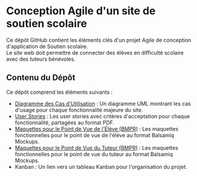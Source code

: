 # Conception Agile d'un site de soutien scolaire

Ce dépôt GitHub contient les éléments clés d'un projet Agile de conception d'application de Soutien scolaire.   
Le site web doit permettre de connecter des élèves en difficulté scolaire avec des tuteurs bénévoles.

## Contenu du Dépôt

Ce dépôt comprend les éléments suivants :

- [Diagramme des Cas d'Utilisation](https://github.com/rlossec/Design_learning_application/blob/main/src/01_Diagramme%20cas%20d'utilisation.pdf) : Un diagramme UML montrant les cas d'usage pour chaque fonctionnalité majeure du site.
- [User Stories](https://github.com/rlossec/Design_learning_application/blob/main/src/02_User%20Stories.pdf) : Les user stories avec critères d'acceptation pour chaque fonctionnalité, partagées au format PDF.
- [Maquettes pour le Point de Vue de l'Élève (BMPR)](https://github.com/rlossec/Design_learning_application/blob/main/src/03_01_Maquettes%20El%C3%A8ve.bmpr) : Les maquettes fonctionnelles pour le point de vue de l'élève au format Balsamiq Mockups.
- [Maquettes pour le Point de Vue du Tuteur (BMPR)](https://github.com/rlossec/Design_learning_application/blob/main/src/03_02_Maquettes%20Tuteur.bmpr) : Les maquettes fonctionnelles pour le point de vue du tuteur au format Balsamiq Mockups.
- Kanban : Un lien vers un tableau Kanban pour l'organisation du projet.
